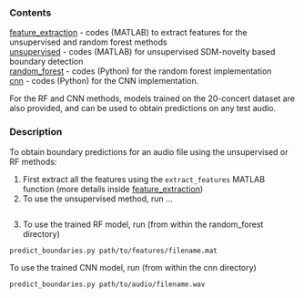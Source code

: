 ### Contents
[feature_extraction](feature_extraction) - codes (MATLAB) to extract features for the unsupervised and random forest methods </br>
[unsupervised](unsupervised) - codes (MATLAB) for unsupervised SDM-novelty based boundary detection </br>
[random_forest](random_forest) - codes (Python) for the random forest implementation </br>
[cnn](cnn) - codes (Python) for the CNN implementation. </br>

For the RF and CNN methods, models trained on the 20-concert dataset are also provided, and can be used to obtain predictions on any test audio.

### Description
To obtain boundary predictions for an audio file using the unsupervised or RF methods:
1. First extract all the features using the ```extract_features``` MATLAB function (more details inside [feature_extraction](./feature_extraction))
2. To use the unsupervised method, run ...
```

```
3. To use the trained RF model, run (from within the random_forest directory)
```
predict_boundaries.py path/to/features/filename.mat
```

To use the trained CNN model, run (from within the cnn directory)
```
predict_boundaries.py path/to/audio/filename.wav
```
